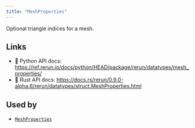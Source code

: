 ```yaml
---
title: "MeshProperties"
---
```


Optional triangle indices for a mesh.


## Links
 * 🐍 Python API docs: https://ref.rerun.io/docs/python/HEAD/package/rerun/datatypes/mesh_properties/
 * 🦀 Rust API docs: https://docs.rs/rerun/0.9.0-alpha.6/rerun/datatypes/struct.MeshProperties.html


## Used by

* [`MeshProperties`](../components/mesh_properties.md)
